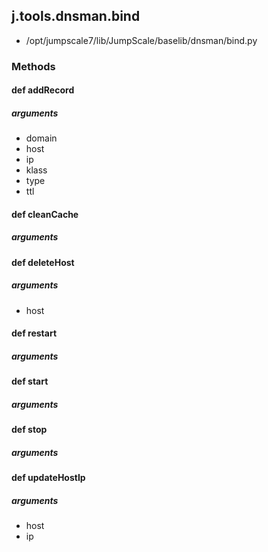 <!-- toc -->
## j.tools.dnsman.bind

- /opt/jumpscale7/lib/JumpScale/baselib/dnsman/bind.py

### Methods

#### def addRecord 

##### arguments

- domain
- host
- ip
- klass
- type
- ttl

#### def cleanCache 

##### arguments

#### def deleteHost 

##### arguments

- host

#### def restart 

##### arguments

#### def start 

##### arguments

#### def stop 

##### arguments

#### def updateHostIp 

##### arguments

- host
- ip

